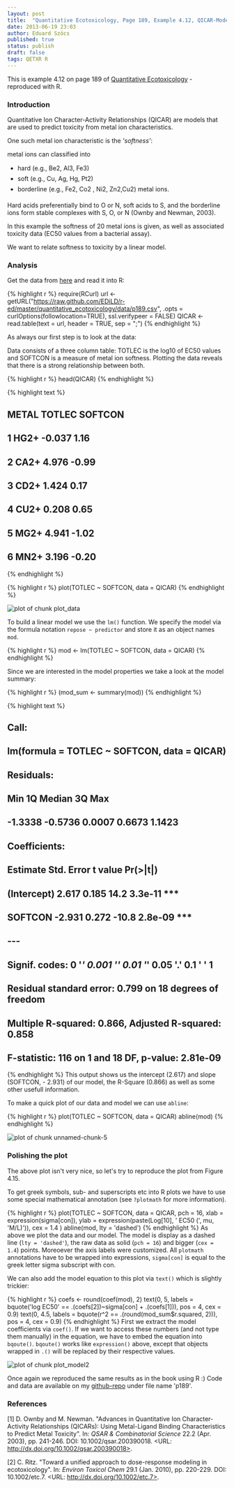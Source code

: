 ```yaml
---
layout: post
title:  "Quantitative Ecotoxicology, Page 189, Example 4.12, QICAR-Model"
date: 2013-06-19 23:03
author: Eduard Szöcs
published: true
status: publish
draft: false
tags: QETXR R
---
```



 
This is example 4.12 on page 189 of [Quantitative Ecotoxicology](http://www.crcpress.com/product/isbn/9781439835647) - reproduced with R.
 
### Introduction
Quantitative Ion Character-Activity Relationships (QICAR) are models that are used to predict toxicity from metal ion characteristics. 
 
One such metal ion characteristic is the *'softness'*:
 
metal ions can classified into 
 
* hard (e.g., Be2, Al3, Fe3)
* soft (e.g., Cu, Ag, Hg, Pt2)
* borderline (e.g., Fe2, Co2 , Ni2, Zn2,Cu2) metal ions.
 
Hard acids preferentially bind to O or N, soft acids to S, and the borderline ions form stable complexes with S, O, or N (Ownby and Newman, 2003). 
 
In this example the softness of 20 metal ions is given, as well as associated toxicity data (EC50 values from a bacterial assay). 
 
We want to relate softness to toxicity by a linear model.
 
 
### Analysis
 
Get the data from [here](https://raw.github.com/EDiLD/r-ed/master/quantitative_ecotoxicology/data/p189.csv) and read it into R:
 

{% highlight r %}
require(RCurl)
url <- getURL("https://raw.github.com/EDiLD/r-ed/master/quantitative_ecotoxicology/data/p189.csv",
              .opts = curlOptions(followlocation=TRUE), ssl.verifypeer = FALSE)
QICAR <- read.table(text = url, header = TRUE, sep = ";")
{% endhighlight %}
 
As always our first step is to look at the data:
 
Data consists of a three column table: TOTLEC is the log10 of EC50 values and SOFTCON is a measure of metal ion softness.
Plotting the data reveals that there is a strong relationship between both.
 

{% highlight r %}
head(QICAR)
{% endhighlight %}



{% highlight text %}
##   METAL TOTLEC SOFTCON
## 1  HG2+ -0.037    1.16
## 2  CA2+  4.976   -0.99
## 3  CD2+  1.424    0.17
## 4  CU2+  0.208    0.65
## 5  MG2+  4.941   -1.02
## 6  MN2+  3.196   -0.20
{% endhighlight %}



{% highlight r %}
plot(TOTLEC ~ SOFTCON, data = QICAR)
{% endhighlight %}

![plot of chunk plot_data](/figures/plot_data-1.png) 
 
To build a linear model we use the `lm()` function.
We specify the model via the formula notation `repose ~ predictor` and store it as an object names `mod`.

{% highlight r %}
mod <- lm(TOTLEC ~ SOFTCON, data = QICAR)
{% endhighlight %}
 
Since we are interested in the model properties we take a look at the model summary:

{% highlight r %}
(mod_sum <- summary(mod))
{% endhighlight %}



{% highlight text %}
## 
## Call:
## lm(formula = TOTLEC ~ SOFTCON, data = QICAR)
## 
## Residuals:
##     Min      1Q  Median      3Q     Max 
## -1.3338 -0.5736  0.0007  0.6673  1.1423 
## 
## Coefficients:
##             Estimate Std. Error t value Pr(>|t|)    
## (Intercept)    2.617      0.185    14.2  3.3e-11 ***
## SOFTCON       -2.931      0.272   -10.8  2.8e-09 ***
## ---
## Signif. codes:  0 '***' 0.001 '**' 0.01 '*' 0.05 '.' 0.1 ' ' 1
## 
## Residual standard error: 0.799 on 18 degrees of freedom
## Multiple R-squared:  0.866,	Adjusted R-squared:  0.858 
## F-statistic:  116 on 1 and 18 DF,  p-value: 2.81e-09
{% endhighlight %}
This output shows us the intercept (2.617) and slope (SOFTCON, - 2.931) of our model, the R-Square (0.866) as well as some other usefull information.
 
To make a quick plot of our data and model we can use `abline`:

{% highlight r %}
plot(TOTLEC ~ SOFTCON, data = QICAR)
abline(mod)
{% endhighlight %}

![plot of chunk unnamed-chunk-5](/figures/unnamed-chunk-5-1.png) 
 
 
### Polishing the plot
 
The above plot isn't very nice, so let's try to reproduce the plot from Figure 4.15.
 
To get greek symbols, sub- and superscripts etc into R plots we have to use some special mathematical annotation (see `?plotmath` for more information).
 
 

{% highlight r %}
plot(TOTLEC ~ SOFTCON, data = QICAR, 
     pch = 16, 
     xlab = expression(sigma[con]),
     ylab = expression(paste(Log[10], ' EC50 (', mu, 'M/L)')),
     cex = 1.4
     )
abline(mod, lty = 'dashed')
{% endhighlight %}
As above we plot the data and our model. The model is display as a dashed line (`lty = 'dashed'`), the raw data as solid (`pch = 16`) and bigger (`cex = 1.4`) points. 
Moreoever the axis labels were customized. All `plotmath` annotations have to be wrapped into expressions, `sigma[con]` is equal to the greek letter sigma subscript with con.
 
We can also add the model equation to this plot via `text()` which is slightly trickier:
 

{% highlight r %}
coefs <- round(coef(mod), 2)
text(0, 5, labels = bquote('log EC50' == .(coefs[2])~sigma[con] + .(coefs[1])), 
     pos = 4, cex = 0.9)
text(0, 4.5, labels = bquote(r^2 == .(round(mod_sum$r.squared, 2))), 
     pos = 4, cex = 0.9)
{% endhighlight %}
First we extract the model coefficients via `coef()`. 
If we want to access these numbers (and not type them manually) in the equation, we have to embed the equation into `bqoute()`. `bqoute()` works like `expression()` above, except that  objects wrapped in `.()` will be replaced by their respective values.
 
 
![plot of chunk plot_model2](/figures/plot_model2-1.png) 
 
Once again we reproduced the same results as in the book using R :)
Code and data are available on my [github-repo](https://github.com/EDiLD/r-ed/tree/master/quantitative_ecotoxicology) under file name 'p189'.
 
### References
 
[1] D. Ownby and M. Newman. "Advances in Quantitative Ion
Character-Activity Relationships (QICARs): Using Metal-Ligand
Binding Characteristics to Predict Metal Toxicity". In: _QSAR \&
Combinatorial Science_ 22.2 (Apr. 2003), pp. 241-246. DOI:
10.1002/qsar.200390018. <URL:
http://dx.doi.org/10.1002/qsar.200390018>.

[2] C. Ritz. "Toward a unified approach to dose-response modeling
in ecotoxicology". In: _Environ Toxicol Chem_ 29.1 (Jan. 2010),
pp. 220-229. DOI: 10.1002/etc.7. <URL:
http://dx.doi.org/10.1002/etc.7>.

